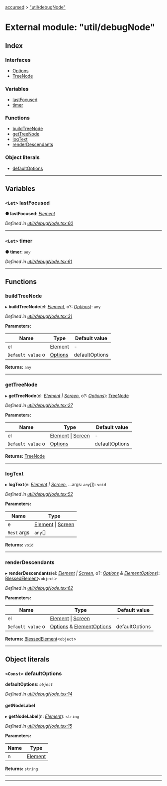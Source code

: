 [accursed](../README.md) > ["util/debugNode"](../modules/_util_debugnode_.md)

# External module: "util/debugNode"

## Index

### Interfaces

* [Options](../interfaces/_util_debugnode_.options.md)
* [TreeNode](../interfaces/_util_debugnode_.treenode.md)

### Variables

* [lastFocused](_util_debugnode_.md#lastfocused)
* [timer](_util_debugnode_.md#timer)

### Functions

* [buildTreeNode](_util_debugnode_.md#buildtreenode)
* [getTreeNode](_util_debugnode_.md#gettreenode)
* [logText](_util_debugnode_.md#logtext)
* [renderDescendants](_util_debugnode_.md#renderdescendants)

### Object literals

* [defaultOptions](_util_debugnode_.md#defaultoptions)

---

## Variables

<a id="lastfocused"></a>

### `<Let>` lastFocused

**● lastFocused**: *[Element](../interfaces/_jsx_types_.__global.jsx.element.md)*

*Defined in [util/debugNode.tsx:60](https://github.com/cancerberoSgx/accursed/blob/978b980/src/util/debugNode.tsx#L60)*

___
<a id="timer"></a>

### `<Let>` timer

**● timer**: *`any`*

*Defined in [util/debugNode.tsx:61](https://github.com/cancerberoSgx/accursed/blob/978b980/src/util/debugNode.tsx#L61)*

___

## Functions

<a id="buildtreenode"></a>

###  buildTreeNode

▸ **buildTreeNode**(el: *[Element](../interfaces/_jsx_types_.__global.jsx.element.md)*, o?: *[Options](../interfaces/_util_debugnode_.options.md)*): `any`

*Defined in [util/debugNode.tsx:31](https://github.com/cancerberoSgx/accursed/blob/978b980/src/util/debugNode.tsx#L31)*

**Parameters:**

| Name | Type | Default value |
| ------ | ------ | ------ |
| el | [Element](../interfaces/_jsx_types_.__global.jsx.element.md) | - |
| `Default value` o | [Options](../interfaces/_util_debugnode_.options.md) |  defaultOptions |

**Returns:** `any`

___
<a id="gettreenode"></a>

###  getTreeNode

▸ **getTreeNode**(el: *[Element](../interfaces/_jsx_types_.__global.jsx.element.md) \| [Screen](../classes/_declarations_blessed_d_.widgets.screen.md)*, o?: *[Options](../interfaces/_util_debugnode_.options.md)*): [TreeNode](../interfaces/_util_debugnode_.treenode.md)

*Defined in [util/debugNode.tsx:27](https://github.com/cancerberoSgx/accursed/blob/978b980/src/util/debugNode.tsx#L27)*

**Parameters:**

| Name | Type | Default value |
| ------ | ------ | ------ |
| el | [Element](../interfaces/_jsx_types_.__global.jsx.element.md) \| [Screen](../classes/_declarations_blessed_d_.widgets.screen.md) | - |
| `Default value` o | [Options](../interfaces/_util_debugnode_.options.md) |  defaultOptions |

**Returns:** [TreeNode](../interfaces/_util_debugnode_.treenode.md)

___
<a id="logtext"></a>

###  logText

▸ **logText**(e: *[Element](../interfaces/_jsx_types_.__global.jsx.element.md) \| [Screen](../classes/_declarations_blessed_d_.widgets.screen.md)*, ...args: *`any`[]*): `void`

*Defined in [util/debugNode.tsx:52](https://github.com/cancerberoSgx/accursed/blob/978b980/src/util/debugNode.tsx#L52)*

**Parameters:**

| Name | Type |
| ------ | ------ |
| e | [Element](../interfaces/_jsx_types_.__global.jsx.element.md) \| [Screen](../classes/_declarations_blessed_d_.widgets.screen.md) |
| `Rest` args | `any`[] |

**Returns:** `void`

___
<a id="renderdescendants"></a>

###  renderDescendants

▸ **renderDescendants**(el: *[Element](../interfaces/_jsx_types_.__global.jsx.element.md) \| [Screen](../classes/_declarations_blessed_d_.widgets.screen.md)*, o?: *[Options](../interfaces/_util_debugnode_.options.md) & [ElementOptions](../interfaces/_declarations_blessed_d_.widgets.elementoptions.md)*): [BlessedElement](../classes/_declarations_blessed_d_.widgets.blessedelement.md)<`object`>

*Defined in [util/debugNode.tsx:62](https://github.com/cancerberoSgx/accursed/blob/978b980/src/util/debugNode.tsx#L62)*

**Parameters:**

| Name | Type | Default value |
| ------ | ------ | ------ |
| el | [Element](../interfaces/_jsx_types_.__global.jsx.element.md) \| [Screen](../classes/_declarations_blessed_d_.widgets.screen.md) | - |
| `Default value` o | [Options](../interfaces/_util_debugnode_.options.md) & [ElementOptions](../interfaces/_declarations_blessed_d_.widgets.elementoptions.md) |  defaultOptions |

**Returns:** [BlessedElement](../classes/_declarations_blessed_d_.widgets.blessedelement.md)<`object`>

___

## Object literals

<a id="defaultoptions"></a>

### `<Const>` defaultOptions

**defaultOptions**: *`object`*

*Defined in [util/debugNode.tsx:14](https://github.com/cancerberoSgx/accursed/blob/978b980/src/util/debugNode.tsx#L14)*

<a id="defaultoptions.getnodelabel"></a>

####  getNodeLabel

▸ **getNodeLabel**(n: *[Element](../interfaces/_jsx_types_.__global.jsx.element.md)*): `string`

*Defined in [util/debugNode.tsx:15](https://github.com/cancerberoSgx/accursed/blob/978b980/src/util/debugNode.tsx#L15)*

**Parameters:**

| Name | Type |
| ------ | ------ |
| n | [Element](../interfaces/_jsx_types_.__global.jsx.element.md) |

**Returns:** `string`

___

___

